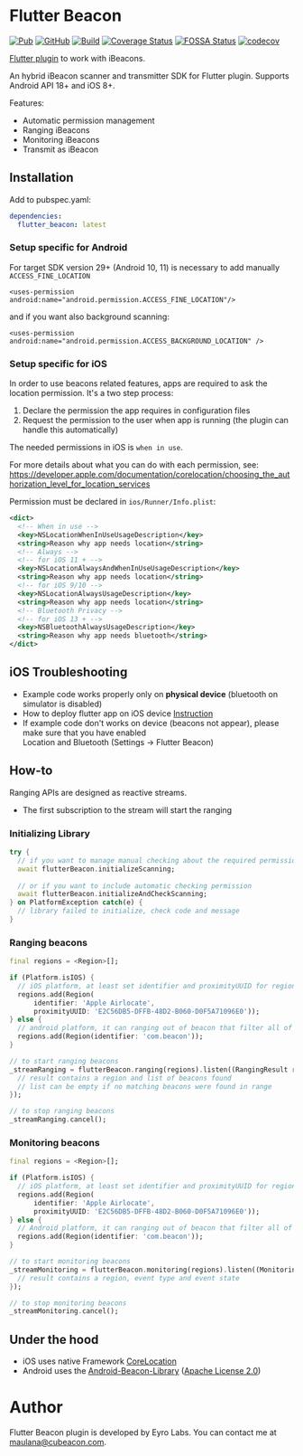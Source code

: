 # Flutter Beacon

[![Pub](https://img.shields.io/pub/v/flutter_beacon.svg)](https://pub.dartlang.org/packages/flutter_beacon) [![GitHub](https://img.shields.io/github/license/alann-maulana/flutter_beacon.svg?color=2196F3)](https://github.com/alann-maulana/flutter_beacon/blob/master/LICENSE) [![Build](https://github.com/alann-maulana/flutter_beacon/workflows/Flutter%20CI/badge.svg)](https://github.com/alann-maulana/flutter_beacon/actions?query=workflow%3A%22Flutter+CI%22) [![Coverage Status](https://coveralls.io/repos/github/alann-maulana/flutter_beacon/badge.svg?branch=master)](https://coveralls.io/github/alann-maulana/flutter_beacon?branch=master)  [![FOSSA Status](https://app.fossa.com/api/projects/git%2Bgithub.com%2Falann-maulana%2Fflutter_beacon.svg?type=shield)](https://app.fossa.com/projects/git%2Bgithub.com%2Falann-maulana%2Fflutter_beacon?ref=badge_shield) [![codecov](https://codecov.io/gh/alann-maulana/flutter_beacon/branch/master/graph/badge.svg)](https://codecov.io/gh/alann-maulana/flutter_beacon) 

[Flutter plugin](https://pub.dartlang.org/packages/flutter_beacon/) to work with iBeacons.  

An hybrid iBeacon scanner and transmitter SDK for Flutter plugin. Supports Android API 18+ and iOS 8+.

Features:

* Automatic permission management
* Ranging iBeacons  
* Monitoring iBeacons
* Transmit as iBeacon

## Installation

Add to pubspec.yaml:

```yaml
dependencies:
  flutter_beacon: latest
```

### Setup specific for Android

For target SDK version 29+ (Android 10, 11) is necessary to add manually ```ACCESS_FINE_LOCATION```

``` 
<uses-permission android:name="android.permission.ACCESS_FINE_LOCATION"/>
```

and if you want also background scanning: 
```
<uses-permission android:name="android.permission.ACCESS_BACKGROUND_LOCATION" />
```

### Setup specific for iOS

In order to use beacons related features, apps are required to ask the location permission. It's a two step process:

1. Declare the permission the app requires in configuration files
2. Request the permission to the user when app is running (the plugin can handle this automatically)

The needed permissions in iOS is `when in use`.

For more details about what you can do with each permission, see:  
https://developer.apple.com/documentation/corelocation/choosing_the_authorization_level_for_location_services

Permission must be declared in `ios/Runner/Info.plist`:

```xml
<dict>
  <!-- When in use -->
  <key>NSLocationWhenInUseUsageDescription</key>
  <string>Reason why app needs location</string>
  <!-- Always -->
  <!-- for iOS 11 + -->
  <key>NSLocationAlwaysAndWhenInUseUsageDescription</key>
  <string>Reason why app needs location</string>
  <!-- for iOS 9/10 -->
  <key>NSLocationAlwaysUsageDescription</key>
  <string>Reason why app needs location</string>
  <!-- Bluetooth Privacy -->
  <!-- for iOS 13 + -->
  <key>NSBluetoothAlwaysUsageDescription</key>
  <string>Reason why app needs bluetooth</string>
</dict>
```

## iOS Troubleshooting

* Example code works properly only on **physical device** (bluetooth on simulator is disabled)
* How to deploy flutter app on iOS device [Instruction](https://flutter.dev/docs/get-started/install/macos)
* If example code don't works on device (beacons not appear), please make sure that you have enabled <br/> Location and Bluetooth (Settings -> Flutter Beacon) 

## How-to

Ranging APIs are designed as reactive streams.  

* The first subscription to the stream will start the ranging

### Initializing Library

```dart
try {
  // if you want to manage manual checking about the required permissions
  await flutterBeacon.initializeScanning;
  
  // or if you want to include automatic checking permission
  await flutterBeacon.initializeAndCheckScanning;
} on PlatformException catch(e) {
  // library failed to initialize, check code and message
}
```

### Ranging beacons

```dart
final regions = <Region>[];

if (Platform.isIOS) {
  // iOS platform, at least set identifier and proximityUUID for region scanning
  regions.add(Region(
      identifier: 'Apple Airlocate',
      proximityUUID: 'E2C56DB5-DFFB-48D2-B060-D0F5A71096E0'));
} else {
  // android platform, it can ranging out of beacon that filter all of Proximity UUID
  regions.add(Region(identifier: 'com.beacon'));
}

// to start ranging beacons
_streamRanging = flutterBeacon.ranging(regions).listen((RangingResult result) {
  // result contains a region and list of beacons found
  // list can be empty if no matching beacons were found in range
});

// to stop ranging beacons
_streamRanging.cancel();
```

### Monitoring beacons

```dart
final regions = <Region>[];

if (Platform.isIOS) {
  // iOS platform, at least set identifier and proximityUUID for region scanning
  regions.add(Region(
      identifier: 'Apple Airlocate',
      proximityUUID: 'E2C56DB5-DFFB-48D2-B060-D0F5A71096E0'));
} else {
  // Android platform, it can ranging out of beacon that filter all of Proximity UUID
  regions.add(Region(identifier: 'com.beacon'));
}

// to start monitoring beacons
_streamMonitoring = flutterBeacon.monitoring(regions).listen((MonitoringResult result) {
  // result contains a region, event type and event state
});

// to stop monitoring beacons
_streamMonitoring.cancel();
```

## Under the hood

* iOS uses native Framework [CoreLocation](https://developer.apple.com/documentation/corelocation/)
* Android uses the [Android-Beacon-Library](https://github.com/meowwolf/android-beacon-library) ([Apache License 2.0](https://github.com/AltBeacon/android-beacon-library/blob/master/LICENSE))  

# Author

Flutter Beacon plugin is developed by Eyro Labs. You can contact me at <maulana@cubeacon.com>.

